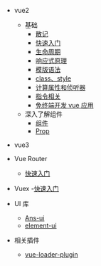 - vue2

  - 基础
    - [散记](/src/0006.md)
    - [快速入门](/src/0001.md)
    - [生命周期](/src/0007.md)
    - [响应式原理](/src/0003.md)
    - [模版语法](/src/0004.md)
    - [class、style](/src/0005.md)
    - [计算属性和侦听器](/src/0008.md)
    - [指令相关](/src/0009.md)
    - [免终端开发 vue 应用](/src/0011.md)
  - 深入了解组件
    - [组件](/src/0010.md)
    - [Prop](/src/0012.md)

- vue3

- Vue Router
  - [快速入门](/src/0013.md)

- Vuex 
  -[快速入门](/src/0014.md)

- UI 库
  - [Ans-ui](/src/0002.md)
  - [element-ui](/src/0015.md)

- 相关插件
  - [vue-loader-plugin](/src/0016.md)